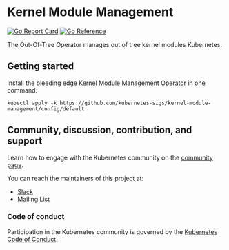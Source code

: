 # Kernel Module Management

[![Go Report Card](https://goreportcard.com/badge/github.com/kubernetes-sigs/kernel-module-management)](https://goreportcard.com/report/github.com/kubernetes-sigs/kernel-module-management)
[![Go Reference](https://pkg.go.dev/badge/github.com/kubernetes-sigs/kernel-module-management.svg)](https://pkg.go.dev/github.com/kubernetes-sigs/kernel-module-management)

The Out-Of-Tree Operator manages out of tree kernel modules Kubernetes.

## Getting started
Install the bleeding edge Kernel Module Management Operator in one command:
```shell
kubectl apply -k https://github.com/kubernetes-sigs/kernel-module-management/config/default
```

## Community, discussion, contribution, and support

Learn how to engage with the Kubernetes community on the [community page](http://kubernetes.io/community/).

You can reach the maintainers of this project at:

- [Slack](http://slack.k8s.io/)
- [Mailing List](https://groups.google.com/forum/#!forum/kubernetes-dev)

### Code of conduct

Participation in the Kubernetes community is governed by the [Kubernetes Code of Conduct](code-of-conduct.md).

[owners]: https://git.k8s.io/community/contributors/guide/owners.md
[Creative Commons 4.0]: https://git.k8s.io/website/LICENSE
